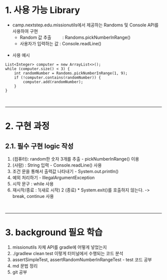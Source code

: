# 1. 사용 가능 Library

- camp.nextstep.edu.missionutils에서 제공하는 Randoms 및 Console API를 사용하여 구현
  - Random 값 추출 &ensp;&ensp;&ensp;&ensp; : Randoms.pickNumberInRange()
  - 사용자가 입력하는 값 :  Console.readLine() <br/><br/>
 - 사용 예시
```
List<Integer> computer = new ArrayList<>();
while (computer.size() < 3) {
    int randomNumber = Randoms.pickNumberInRange(1, 9);
    if (!computer.contains(randomNumber)) {
        computer.add(randomNumber);
    }
}
```
<br>

- - -

# 2. 구현 과정
## 2.1. 필수 구현 logic 작성
1. (컴퓨터): random한 숫자 3개를 추출 - pickNumberInRange() 이용
2. (사람) : String 입력 - Console.readLine() 사용
3. 조건 문을 통해서 출력값 나타내기 - System.out.println()
4. 예외 처리하기 - IllegalArgumentException
5. 시작 문구   : while 사용
6. 재시작/종료  : 1(새로 시작) 2 (종료) * System.exit()를 호출하지 않는다. -> break, continue 사용

<br>

- - -

# 3. background 필요 학습
1. missionutils 자체 API를 gradle에 어떻게 넣었는지
2. ./gradlew clean test 이렇게 터미널에서 수행되는 코드 분석
3. assertSimpleTest, assertRandomNumberInRangeTest - test 코드 공부
4. md 문법 정리
5. git 공부 
